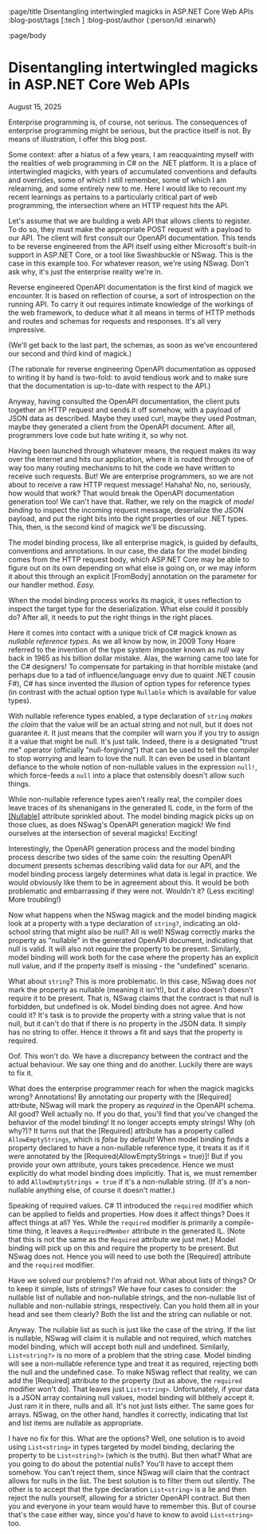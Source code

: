 :page/title Disentangling intertwingled magicks in ASP.NET Core Web APIs
:blog-post/tags [:tech ]
:blog-post/author {:person/id :einarwh}

<!-- :blog-post/published #time/ldt "2014-12-27T00:00:00" -->

:page/body

# Disentangling intertwingled magicks in ASP.NET Core Web APIs

<p class="blog-post-date">August 15, 2025</p>

Enterprise programming is, of course, not serious. The consequences of enterprise programming might be serious, but the practice itself is not. By means of illustration, I offer this blog post.

Some context: after a hiatus of a few years, I am reacquainting myself with the realities of web programming in C# on the .NET platform. It is a place of intertwingled magicks, with years of accumulated conventions and defaults and overrides, some of which I still remember, some of which I am relearning, and some entirely new to me. Here I would like to recount my recent learnings as pertains to a particularly critical part of web programming, the intersection where an HTTP request hits the API.

Let's assume that we are building a web API that allows clients to register. To do so, they must make the appropriate POST request with a payload to our API. The client will first consult our OpenAPI documentation. This tends to be reverse engineered from the API itself using either Microsoft's built-in support in ASP.NET Core, or a tool like Swashbuckle or NSwag. This is the case in this example too. For whatever reason, we're using NSwag. Don't ask why, it's just the enterprise reality we're in.

Reverse engineered OpenAPI documentation is the first kind of magick we encounter. It is based on reflection of course, a sort of introspection on the running API. To carry it out requires intimate knowledge of the workings of the web framework, to deduce what it all means in terms of HTTP methods and routes and schemas for requests and responses. It's all very impressive.

(We'll get back to the last part, the schemas, as soon as we've encountered our second and third kind of magick.)

(The rationale for reverse engineering OpenAPI documentation as opposed to writing it by hand is two-fold: to avoid tendious work and to make sure that the documentation is up-to-date with respect to the API.)

Anyway, having consulted the OpenAPI documentation, the client puts together an HTTP request and sends it off somehow, with a payload of JSON data as described. Maybe they used curl, maybe they used Postman, maybe they generated a client from the OpenAPI document. After all, programmers love code but hate writing it, so why not.

Having been launched through whatever means, the request makes its way over the Internet and hits our application, where it is routed through one of way too many routing mechanisms to hit the code we have written to receive such requests. But! We are enterprise programmers, so we are not about to receive a raw HTTP request message! Hahaha! No, no, seriously, how would that work? That would break the OpenAPI documentation generation too! We can't have that. Rather, we rely on the magick of _model binding_ to inspect the incoming request message, deserialize the JSON payload, and put the right bits into the right properties of our .NET types. This, then, is the second kind of magick we'll be discussing.

The model binding process, like all enterprise magick, is guided by defaults, conventions and annotations. In our case, the data for the model binding comes from the HTTP request body, which ASP.NET Core may be able to figure out on its own depending on what else is going on, or we may inform it about this through an explicit \[FromBody\] annotation on the parameter for our handler method. _Easy._

When the model binding process works its magick, it uses reflection to inspect the target type for the deserialization. What else could it possibly do? After all, it needs to put the right things in the right places.

Here it comes into contact with a unique trick of C# magick known as _nullable reference types_. As we all know by now, in 2009 Tony Hoare referred to the invention of the type system imposter known as _null_ way back in 1965 as his billion dollar mistake. Alas, the warning came too late for the C# designers! To compensate for partaking in that horrible mistake (and perhaps due to a tad of influence/language envy due to quaint .NET cousin F#), C# has since invented the illusion of option types for reference types (in contrast with the actual option type `Nullable` which is available for value types).

With nullable reference types enabled, a type declaration of `string` _makes the claim_ that the value will be an actual string and not null, but it does not guarantee it. It just means that the compiler will warn you if you try to assign it a value that might be null. It's just talk. Indeed, there is a designated "trust me" operator (officially "null-forgiving") that can be used to tell the compiler to stop worrying and learn to love the null. It can even be used in blantant defiance to the whole notion of non-nullable values in the expression `null!`, which force-feeds a `null` into a place that ostensibly doesn't allow such things.

While non-nullable reference types aren't really real, the compiler does leave traces of its shenanigans in the generated IL code, in the form of the [\[Nullable\]](https://learn.microsoft.com/en-us/dotnet/api/system.runtime.compilerservices.nullableattribute?view=net-9.0) attribute sprinkled about. The model binding magick picks up on those clues, as does NSwag's OpenAPI generation magick! We find ourselves at the intersection of several magicks! Exciting!

Interestingly, the OpenAPI generation process and the model binding process describe two sides of the same coin: the resulting OpenAPI document presents schemas describing valid data for our API, and the model binding process largely determines what data is legal in practice. We would obviously like them to be in agreement about this. It would be both problematic and embarrassing if they were not. Wouldn't it? (Less exciting! More troubling!)

Now what happens when the NSwag magick and the model binding magick look at a property with a type declaration of `string?`, indicating an old-school string that might also be null? All is well! NSwag correctly marks the property as "nullable" in the generated OpenAPI document, indicating that null is valid. It will also not require the property to be present. Similarly, model binding will work both for the case where the property has an explicit null value, and if the property itself is missing - the "undefined" scenario.

What about `string`? This is more problematic. In this case, NSwag does _not_ mark the property as nullable (meaning it isn't!), but it also doesn't doesn't require it to be present. That is, NSwag claims that the contract is that null is forbidden, but undefined is ok. Model binding does not agree. And how could it? It's task is to provide the property with a string value that is not null, but it can't do that if there is no property in the JSON data. It simply has no string to offer. Hence it throws a fit and says that the property is required.

Oof. This won't do. We have a discrepancy between the contract and the actual behaviour. We say one thing and do another. Luckily there are ways to fix it.

What does the enterprise programmer reach for when the magick magicks wrong? Annotations! By annotating our property with the \[Required\] attribute, NSwag will mark the propery as _required_ in the OpenAPI schema. All good? Well actually no. If you do that, you'll find that you've changed the behavior of the model binding! It no longer accepts empty strings! Why (oh why?)? It turns out that the \[Required\] attribute has a property called `AllowEmptyStrings`, which is _false_ by default! When model binding finds a property declared to have a non-nullable reference type, it treats it as if it were annotated by the \[Required(AllowEmptyStrings = true)\]! But if you provide your own attribute, yours takes precedence. Hence we must explicitly do what model binding does implicitly. That is, we must remember to add `AllowEmptyStrings = true` if it's a non-nullable string. (If it's a non-nullable anything else, of course it doesn't matter.)

Speaking of required values. C# 11 introduced the `required` modifier which can be applied to fields and properties. How does it affect things? Does it affect things at all? Yes. While the `required` modifier is primarily a compile-time thing, it leaves a `RequiredMember` attribute in the generated IL. (Note that this is not the same as the `Required` attribute we just met.) Model binding will pick up on this and require the property to be present. But NSwag does not. Hence you will need to use both the \[Required\] attribute and the `required` modifier.

Have we solved our problems? I'm afraid not. What about lists of things? Or to keep it simple, lists of strings? We have four cases to consider: the nullable list of nullable and non-nullable strings, and the non-nullable list of nullable and non-nullable strings, respectively. Can you hold them all in your head and see them clearly? Both the list and the string can nullable or not.

Anyway. The nullable list as such is just like the case of the string. If the list is nullable, NSwag will claim it is nullable and not required, which matches model binding, which will accept both null and undefined. Similarly, `List<string?>` is no more of a problem that the string case. Model binding will see a non-nullable reference type and treat it as required, rejecting both the null and the undefined case. To make NSwag reflect that reality, we can add the \[Required\] attribute to the property (but as above, the `required` modifier won't do). That leaves just `List<string>`. Unfortunately, if your data is a JSON array containing null values, model binding will blithely accept it. Just ram it in there, nulls and all. It's not just lists either. The same goes for arrays. NSwag, on the other hand, handles it correctly, indicating that list and list items are nullable as appropriate.

I have no fix for this. What are the options? Well, one solution is to avoid using `List<string>` in types targeted by model binding, declaring the property to be `List<string?>` (which is the truth). But then what? What are you going to do about the potential nulls? You'll have to accept them somehow. You can't reject them, since NSwag will claim that the contract allows for nulls in the list. The best solution is to filter them out silently. The other is to accept that the type declaration `List<string>` is a lie and then reject the nulls yourself, allowing for a stricter OpenAPI contract. But then you and everyone in your team would have to remember this. But of course that's the case either way, since you'd have to know to avoid `List<string>` too.
